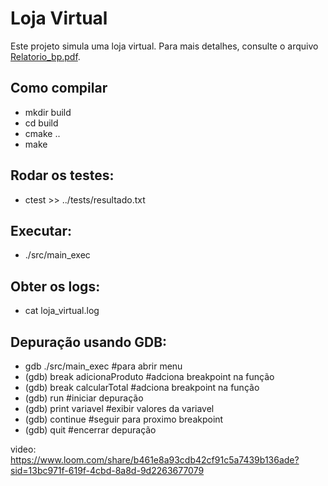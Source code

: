 # Loja Virtual

Este projeto simula uma loja virtual. Para mais detalhes, consulte o arquivo [Relatorio_bp.pdf](Relatorio_bp.pdf).

## Como compilar

- mkdir build
- cd build
- cmake ..
- make

## Rodar os testes:
- ctest >> ../tests/resultado.txt

## Executar:
- ./src/main_exec

## Obter os logs:
- cat loja_virtual.log

## Depuração usando GDB:
- gdb ./src/main_exec #para abrir menu
- (gdb) break adicionaProduto #adciona breakpoint na função
- (gdb) break calcularTotal #adciona breakpoint na função
- (gdb) run #iniciar depuração
- (gdb) print variavel #exibir valores da variavel
- (gdb) continue #seguir para proximo breakpoint
- (gdb) quit #encerrar depuração

video: https://www.loom.com/share/b461e8a93cdb42cf91c5a7439b136ade?sid=13bc971f-619f-4cbd-8a8d-9d2263677079

